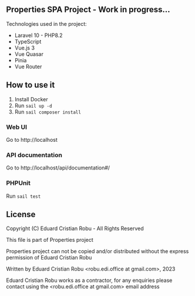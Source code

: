 ## Properties SPA Project - Work in progress...

Technologies used in the project:

- Laravel 10 - PHP8.2
- TypeScript
- Vue.js 3
- Vue Quasar
- Pinia
- Vue Router

## How to use it

1. Install Docker
2. Run `sail up -d`
1. Run `sail composer install`


### Web UI

Go to http://localhost


### API documentation 

Go to http://localhost/api/documentation#/


### PHPUnit

Run `sail test`


## License

Copyright (C) Eduard Cristian Robu - All Rights Reserved

This file is part of Properties project

Properties project can not be copied and/or distributed without the express permission of Eduard Cristian Robu

Written by Eduard Cristian Robu <robu.edi.office at gmail.com>, 2023

Eduard Cristian Robu works as a contractor, for any enquiries please contact using the <robu.edi.office at gmail.com> email address 


